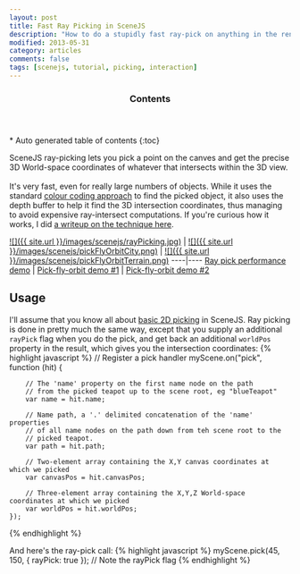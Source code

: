 ```yaml
---
layout: post
title: Fast Ray Picking in SceneJS
description: "How to do a stupidly fast ray-pick on anything in the rendered view"
modified: 2013-05-31
category: articles
comments: false
tags: [scenejs, tutorial, picking, interaction]
---
```



<section id="table-of-contents" class="toc">
  <header>
    <h3>Contents</h3>
  </header>
<div id="drawer" markdown="1">
*  Auto generated table of contents
{:toc}
</div>
</section><!-- /#table-of-contents -->

SceneJS ray-picking lets you pick a point on the canves and get the precise 3D World-space coordinates of whatever that
intersects within the 3D view.
<br><br>
It's very fast, even for really large numbers of objects. While it uses the standard [colour coding approach](http://antongerdelan.net/opengl/colourpicking.html) to find the picked
object, it also uses the depth buffer to help it find the 3D intersection coordinates, thus managing to avoid expensive
ray-intersect computations. If you're curious how it works, I did [a writeup on the technique here](/articles/scenejs-ray-picking-technique).

[![]({{ site.url }}/images/scenejs/rayPicking.jpg)](http://scenejs.org/examples.html?page=rayPicking) | [![]({{ site.url }}/images/scenejs/pickFlyOrbitCity.png)](http://scenejs.org/examples/pages/demos/pickFlyOrbitCity.html) | [![]({{ site.url }}/images/scenejs/pickFlyOrbitTerrain.png)](http://scenejs.org/examples/pages/demos/pickFlyOrbitTerrain.html)
----|----
[Ray pick performance demo](http://scenejs.org/examples.html?page=rayPicking) | [Pick-fly-orbit demo #1](http://scenejs.org/examples/pages/demos/pickFlyOrbitCity.html)  | [Pick-fly-orbit demo #2](http://scenejs.org/examples/pages/demos/pickFlyOrbitTerrain.html)

## Usage

I'll assume that you know all about [basic 2D picking]({{site.url}}/articles/scenejs-picking) in SceneJS. Ray picking
is done in pretty much the same way, except that you supply an additional ```rayPick``` flag when you do the pick, and get
back an additional ```worldPos``` property in the result, which gives you the intersection coordinates:
{% highlight javascript %}
// Register a pick handler
myScene.on("pick",
    function (hit) {

        // The 'name' property on the first name node on the path
        // from the picked teapot up to the scene root, eg "blueTeapot"
        var name = hit.name;

        // Name path, a '.' delimited concatenation of the 'name' properties
        // of all name nodes on the path down from teh scene root to the
        // picked teapot.
        var path = hit.path;

        // Two-element array containing the X,Y canvas coordinates at which we picked
        var canvasPos = hit.canvasPos;

        // Three-element array containing the X,Y,Z World-space coordinates at which we picked
        var worldPos = hit.worldPos;
    });
{% endhighlight %}

And here's the ray-pick call:
{% highlight javascript %}
myScene.pick(45, 150, { rayPick: true });  // Note the rayPick flag
{% endhighlight %}


